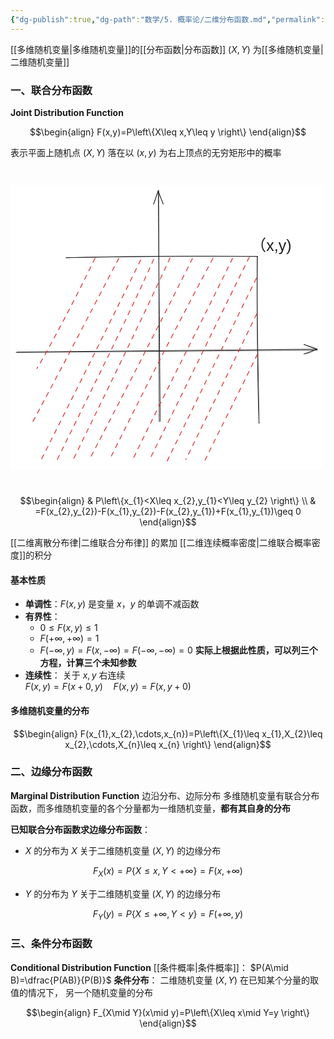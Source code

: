 ```yaml
---
{"dg-publish":true,"dg-path":"数学/5. 概率论/二维分布函数.md","permalink":"/数学/5. 概率论/二维分布函数/","dgPassFrontmatter":true,"noteIcon":"","created":"2024-06-14T10:05:55.658+08:00","updated":"2025-04-14T11:45:18.641+08:00"}
---
```



[[多维随机变量\|多维随机变量]]的[[分布函数\|分布函数]]
$(X,Y)$ 为[[多维随机变量\|二维随机变量]]

### 一、联合分布函数
**Joint Distribution Function**

$$\begin{align}
F(x,y)=P\left\{X\leq x,Y\leq y \right\}
\end{align}$$

表示平面上随机点 $(X, Y)$ 落在以 $(x,y)$ 为右上顶点的无穷矩形中的概率

<svg xmlns="http://www.w3.org/2000/svg" version="1.1" viewBox="0 0 561.2374819269367 511.2334892981923" width="500" height="511.2334892981923">  <!-- svg-source:excalidraw -->    <defs>    <style class="style-fonts">      @font-face {        font-family: "Virgil";        src: url("https://excalidraw.com/Virgil.woff2");      }      @font-face {        font-family: "Cascadia";        src: url("https://excalidraw.com/Cascadia.woff2");      }      @font-face {        font-family: "Assistant";        src: url("https://excalidraw.com/Assistant-Regular.woff2");      }    </style>      </defs>  <rect x="0" y="0" width="561.2374819269367" height="511.2334892981923" fill="#ffffff"/><g stroke-linecap="round"><g transform="translate(10.852619948983374 300.473673299455) rotate(0 269.94827868891684 -1.9970972397748028)"><path d="M-0.85 0.78 C89.32 0.15, 450.14 -2.72, 540.38 -3.44 M0.9 0.15 C91.01 -0.87, 449.8 -4.31, 539.69 -5.28" stroke="#1e1e1e" stroke-width="1" fill="none"/></g><g transform="translate(10.852619948983374 300.473673299455) rotate(0 269.94827868891684 -1.9970972397748028)"><path d="M516.29 3.51 C523.36 2.31, 528.78 0.54, 539.69 -5.28 M516.29 3.51 C525.24 0.81, 531.72 -3.18, 539.69 -5.28" stroke="#1e1e1e" stroke-width="1" fill="none"/></g><g transform="translate(10.852619948983374 300.473673299455) rotate(0 269.94827868891684 -1.9970972397748028)"><path d="M516.12 -13.59 C523.29 -10.55, 528.74 -8.09, 539.69 -5.28 M516.12 -13.59 C525 -10.51, 531.54 -8.74, 539.69 -5.28" stroke="#1e1e1e" stroke-width="1" fill="none"/></g></g><mask/><g stroke-linecap="round"><g transform="translate(267.3795460270326 425.3284395467742) rotate(0 -0.6816254214725177 -207.44784321395076)"><path d="M-0.41 0.44 C-0.58 -68.82, -1.09 -345.96, -1.22 -415.33 M1.58 -0.37 C1.27 -69.48, -1.52 -344.94, -2.09 -414.02" stroke="#1e1e1e" stroke-width="1" fill="none"/></g><g transform="translate(267.3795460270326 425.3284395467742) rotate(0 -0.6816254214725177 -207.44784321395076)"><path d="M6.68 -390.61 C4.85 -397.14, 0.86 -403.83, -2.09 -414.02 M6.68 -390.61 C5.05 -396.45, 2.54 -401.44, -2.09 -414.02" stroke="#1e1e1e" stroke-width="1" fill="none"/></g><g transform="translate(267.3795460270326 425.3284395467742) rotate(0 -0.6816254214725177 -207.44784321395076)"><path d="M-10.42 -390.45 C-7.33 -396.97, -6.39 -403.71, -2.09 -414.02 M-10.42 -390.45 C-8.13 -396.45, -6.71 -401.47, -2.09 -414.02" stroke="#1e1e1e" stroke-width="1" fill="none"/></g></g><mask/><g stroke-linecap="round"><g transform="translate(99.9255969996384 131.18620986735885) rotate(0 171.94055695113911 -1.1747685760008721)"><path d="M0 0 C110.76 -2.19, 219.43 -3, 343.88 -2.35 M0 0 C116.29 -2.97, 231.69 -3.2, 343.88 -2.35" stroke="#1e1e1e" stroke-width="1" fill="none"/></g></g><mask/><g stroke-linecap="round"><g transform="translate(443.2963526173221 129.3470646425547) rotate(0 1.5311084963873327 149.53862760869043)"><path d="M0 0 C-1.83 78.3, 1.27 158.19, 3.06 299.08 M0 0 C-0.41 102.16, -0.49 205.04, 3.06 299.08" stroke="#1e1e1e" stroke-width="1" fill="none"/></g></g><mask/><g transform="translate(431.41833762670467 93.36849417039207) rotate(0 36.5517578125 16.099999999999994)"><text x="0" y="25.760546874999996" font-family="Helvetica, Segoe UI Emoji" font-size="28px" fill="#1e1e1e" text-anchor="start" style="white-space: pre;" direction="ltr" dominant-baseline="alphabetic">（x,y)</text></g><g stroke-linecap="round"><g transform="translate(151.8259999674433 132.0340137303003) rotate(0 -52.081745748024105 99.02626467515846)"><path d="M0 0 C-36.58 75.18, -75.52 148.87, -104.16 198.05" stroke="#e03131" stroke-width="1.5" fill="none" stroke-dasharray="8 9"/></g></g><mask/><g stroke-linecap="round"><g transform="translate(194.56111831551334 132.44269830160005) rotate(0 -78.89393700652658 149.67707632739172)"><path d="M0 0 C-40.49 76.13, -81.24 156.87, -157.79 299.35" stroke="#e03131" stroke-width="1.5" fill="none" stroke-dasharray="8 9"/></g></g><mask/><g stroke-linecap="round"><g transform="translate(257.15406745607197 133.99270326075583) rotate(0 -86.71158746030596 180.0444434552378)"><path d="M0 0 C-39.93 89.69, -83.91 178.82, -173.42 360.09" stroke="#e03131" stroke-width="1.5" fill="none" stroke-dasharray="8 9"/></g></g><mask/><g stroke-linecap="round"><g transform="translate(326.7629594201885 132.5658227230827) rotate(0 -91.77952376218514 179.09677885395598)"><path d="M0 0 C-45.78 91.22, -93.23 185.12, -183.56 358.19" stroke="#e03131" stroke-width="1.5" fill="none" stroke-dasharray="8 9"/></g></g><mask/><g stroke-linecap="round"><g transform="translate(398.79878197586004 132.3202896873961) rotate(0 -89.93928313757829 181.33436758140007)"><path d="M0 0 C-57.65 117.88, -117.36 234.09, -179.88 362.67" stroke="#e03131" stroke-width="1.5" fill="none" stroke-dasharray="8 9"/></g></g><mask/><g stroke-linecap="round"><g transform="translate(441.462170792875 168.240518748777) rotate(0 -81.28373579969639 166.49648527470765)"><path d="M0 0 C-41.47 83.96, -82.76 169.79, -162.57 332.99" stroke="#e03131" stroke-width="1.5" fill="none" stroke-dasharray="8 9"/></g></g><mask/><g stroke-linecap="round"><g transform="translate(443.3420062163732 304.51704484116397) rotate(0 -46.94383488986227 95.1529920306672)"><path d="M0 0 C-35.92 74.75, -75.2 150.67, -93.89 190.31" stroke="#e03131" stroke-width="1.5" fill="none" stroke-dasharray="8 9"/></g></g><mask/><g stroke-linecap="round"><g transform="translate(442.1033723596015 232.14522105160955) rotate(0 -63.54705531868808 130.5695472709283)"><path d="M0 0 C-39.61 82.2, -79.25 163.88, -127.09 261.14" stroke="#e03131" stroke-width="1.5" fill="none" stroke-dasharray="8 9"/></g></g><mask/><g stroke-linecap="round"><g transform="translate(428.89567046484353 130.27856980421768) rotate(0 -89.26178465015892 181.17322504441316)"><path d="M0 0 C-45.59 91.11, -88.56 181.21, -178.52 362.35" stroke="#e03131" stroke-width="1.5" fill="none" stroke-dasharray="8 9"/></g></g><mask/><g stroke-linecap="round"><g transform="translate(363.6366690604955 132.30938966329919) rotate(0 -92.78261915223834 180.7096744964872)"><path d="M0 0 C-68.1 126.72, -133.67 256.6, -185.57 361.42" stroke="#e03131" stroke-width="1.5" fill="none" stroke-dasharray="8 9"/></g></g><mask/><g stroke-linecap="round"><g transform="translate(286.5096771664489 131.62902883037302) rotate(0 -87.3324159499598 181.76397175790208)"><path d="M0 0 C-50.7 109.57, -104.85 221.64, -174.66 363.53" stroke="#e03131" stroke-width="1.5" fill="none" stroke-dasharray="8 9"/></g></g><mask/><g stroke-linecap="round"><g transform="translate(233.73864513757235 135.2805468395799) rotate(0 -89.89215911385054 180.52229585765429)"><path d="M0 0 C-49.97 101.29, -100.21 203.55, -179.78 361.04" stroke="#e03131" stroke-width="1.5" fill="none" stroke-dasharray="8 9"/></g></g><mask/></svg>


$$\begin{align}
 & P\left\{x_{1}<X\leq x_{2},y_{1}<Y\leq y_{2} \right\} \\
 & =F(x_{2},y_{2})-F(x_{1},y_{2})-F(x_{2},y_{1})+F(x_{1},y_{1})\geq 0
\end{align}$$

[[二维离散分布律\|二维联合分布律]]   的累加
[[二维连续概率密度\|二维联合概率密度]]的积分
#### 基本性质
-  **单调性**：$F(x,y)$ 是变量 $x，y$ 的单调不减函数
-  **有界性**：
	- $0\leq F(x,y)\leq 1$
	-  $F(+\infty,+\infty)=1$
	-  $F(-\infty,y)=F(x,-\infty)=F(-\infty,-\infty)=0$
	**实际上根据此性质，可以列三个方程，计算三个未知参数**
- **连续性**：
	关于 $x, y$ 右连续  
	$F(x,y)=F(x+0,y)\quad F(x,y)=F(x,y+0)$

#### 多维随机变量的分布
$$\begin{align}
F(x_{1},x_{2},\cdots,x_{n})=P\left\{X_{1}\leq x_{1},X_{2}\leq x_{2},\cdots,X_{n}\leq x_{n} \right\}
\end{align}$$

### 二、边缘分布函数
**Marginal Distribution Function**
边沿分布、边际分布
多维随机变量有联合分布函数，而多维随机变量的各个分量都为一维随机变量，**都有其自身的分布**

**已知联合分布函数求边缘分布函数**：
-  $X$ 的分布为 $X$ 关于二维随机变量 $(X,Y)$ 的边缘分布

$$F_{X}(x)=P\left\{X\leq x,Y<+\infty \right\}=F(x,+\infty)$$

-  $Y$ 的分布为 $Y$ 关于二维随机变量 $(X,Y)$ 的边缘分布

$$F_{Y}(y)=P\left\{X\leq +\infty,Y< y\right\}=F(+\infty,y)$$


### 三、条件分布函数
**Conditional  Distribution Function**
[[条件概率\|条件概率]]： $P(A\mid B)=\dfrac{P(AB)}{P(B)}$
**条件分布**：
二维随机变量 $(X,Y)$ 在已知某个分量的取值的情况下，
另一个随机变量的分布

$$\begin{align}
F_{X\mid Y}(x\mid y)=P\left\{X\leq x\mid Y=y \right\}
\end{align}$$





